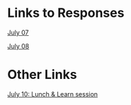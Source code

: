
# Links to Responses 

[July 07](https://dshuangg.github.io/responses/0707)

[July 08](https://dshuangg.github.io/responses/0708)

# Other Links

[July 10: Lunch & Learn session](https://dshuangg.github.io/responses/0710)
